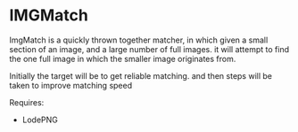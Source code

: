 # IMGMatch

ImgMatch is a quickly thrown together matcher, in which given a small section of an image, and a large number of full images. it will attempt to find the one full image in which the smaller image originates from.

Initially the target will be to get reliable matching. and then steps will be taken to improve matching speed

Requires:
- LodePNG